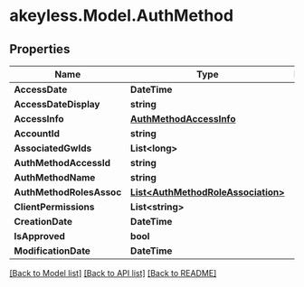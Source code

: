 # akeyless.Model.AuthMethod

## Properties

Name | Type | Description | Notes
------------ | ------------- | ------------- | -------------
**AccessDate** | **DateTime** |  | [optional] 
**AccessDateDisplay** | **string** |  | [optional] 
**AccessInfo** | [**AuthMethodAccessInfo**](AuthMethodAccessInfo.md) |  | [optional] 
**AccountId** | **string** |  | [optional] 
**AssociatedGwIds** | **List&lt;long&gt;** |  | [optional] 
**AuthMethodAccessId** | **string** |  | [optional] 
**AuthMethodName** | **string** |  | [optional] 
**AuthMethodRolesAssoc** | [**List&lt;AuthMethodRoleAssociation&gt;**](AuthMethodRoleAssociation.md) |  | [optional] 
**ClientPermissions** | **List&lt;string&gt;** |  | [optional] 
**CreationDate** | **DateTime** |  | [optional] 
**IsApproved** | **bool** |  | [optional] 
**ModificationDate** | **DateTime** |  | [optional] 

[[Back to Model list]](../README.md#documentation-for-models) [[Back to API list]](../README.md#documentation-for-api-endpoints) [[Back to README]](../README.md)

